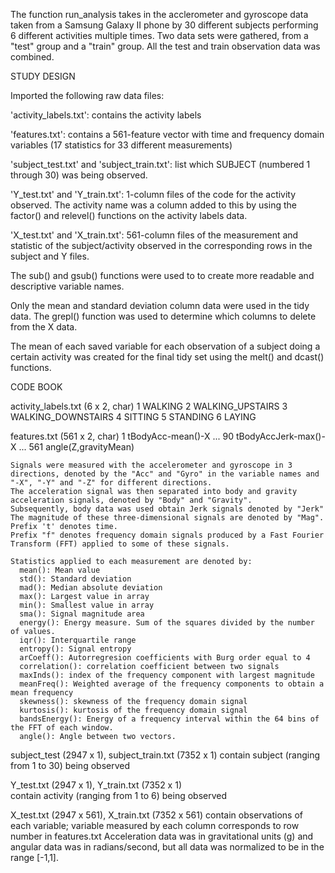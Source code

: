 The function run_analysis takes in the acclerometer and gyroscope data taken from a Samsung Galaxy II phone by 30 different subjects performing 6 different activities multiple times. Two data sets were gathered, from a "test" group and a "train" group. All the test and train observation data was combined.


STUDY DESIGN

Imported the following raw data files:

'activity_labels.txt': contains the activity labels

'features.txt': contains a 561-feature vector with time and frequency domain variables (17 statistics for 33 different measurements)

'subject_test.txt' and 'subject_train.txt': list which SUBJECT (numbered 1 through 30) was being observed.

'Y_test.txt' and 'Y_train.txt': 1-column files of the code for the activity observed. The activity name was a column added to this by using the factor() and relevel() functions on the activity labels data.

'X_test.txt' and 'X_train.txt': 561-column files of the measurement and statistic of the subject/activity observed in the corresponding rows in the subject and Y files.

The sub() and gsub() functions were used to to create more readable and descriptive variable names.

Only the mean and standard deviation column data were used in the tidy data. The grepl() function was used to determine which columns to delete from the X data.

The mean of each saved variable for each observation of a subject doing a certain activity was created for the final tidy set using the melt() and dcast() functions.
 

CODE BOOK

  activity_labels.txt (6 x 2, char)
   1 WALKING
   2 WALKING_UPSTAIRS
   3 WALKING_DOWNSTAIRS
   4 SITTING
   5 STANDING
   6 LAYING

  features.txt (561 x 2, char)
    1 tBodyAcc-mean()-X
    ...
    90 tBodyAccJerk-max()-X
    ...
    561 angle(Z,gravityMean)
    
    Signals were measured with the accelerometer and gyroscope in 3 directions, denoted by the "Acc" and "Gyro" in the variable names and "-X", "-Y" and "-Z" for different directions.
    The acceleration signal was then separated into body and gravity acceleration signals, denoted by "Body" and "Gravity".  
    Subsequently, body data was used obtain Jerk signals denoted by "Jerk" 
    The magnitude of these three-dimensional signals are denoted by "Mag". 
    Prefix 't' denotes time. 
    Prefix "f" denotes frequency domain signals produced by a Fast Fourier Transform (FFT) applied to some of these signals.
    
    Statistics applied to each measurement are denoted by:
      mean(): Mean value
      std(): Standard deviation
      mad(): Median absolute deviation 
      max(): Largest value in array
      min(): Smallest value in array
      sma(): Signal magnitude area
      energy(): Energy measure. Sum of the squares divided by the number of values. 
      iqr(): Interquartile range 
      entropy(): Signal entropy
      arCoeff(): Autorregresion coefficients with Burg order equal to 4
      correlation(): correlation coefficient between two signals
      maxInds(): index of the frequency component with largest magnitude
      meanFreq(): Weighted average of the frequency components to obtain a mean frequency
      skewness(): skewness of the frequency domain signal 
      kurtosis(): kurtosis of the frequency domain signal 
      bandsEnergy(): Energy of a frequency interval within the 64 bins of the FFT of each window.
      angle(): Angle between two vectors.

  subject_test (2947 x 1), subject_train.txt (7352 x 1)
    contain subject (ranging from 1 to 30) being observed

  Y_test.txt (2947 x 1), Y_train.txt (7352 x 1)  
    contain activity (ranging from 1 to 6) being observed
  
  X_test.txt (2947 x 561), X_train.txt (7352 x 561)
    contain observations of each variable; variable measured by each column corresponds to row number in features.txt
    Acceleration data was in gravitational units (g) and angular data was in radians/second, but all data was normalized to be in the range [-1,1].

  
  
  
